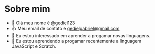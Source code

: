# Sobre mim
- 👋 Olá meu nome é @gediel123
- :+1: Meu email de contato é gedielgabriel@gmail.com
- 👀 Eu estou interessado em aprender a progamar novas linguagens.
- 🌱 Eu estou aprendendo a progamar recentemente a linguagem JavaScript e Scratch.

